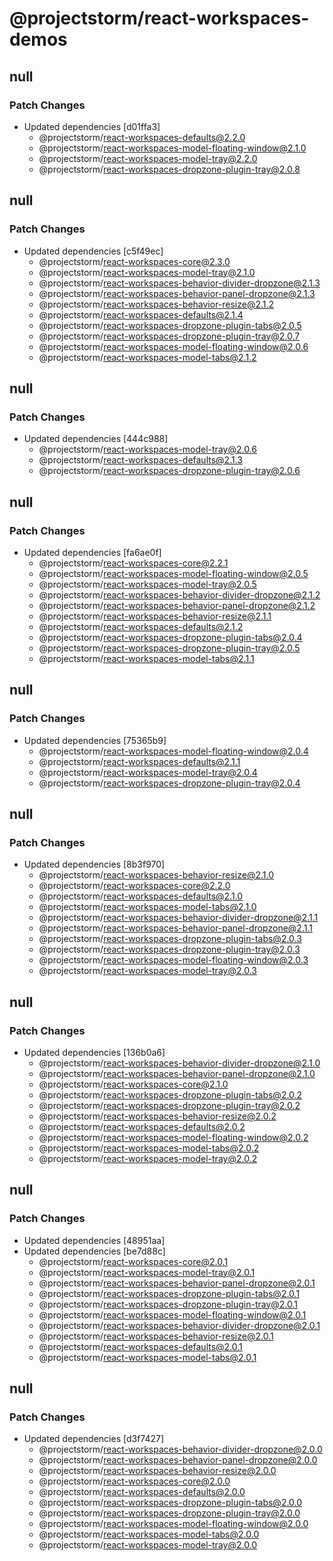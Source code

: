 # @projectstorm/react-workspaces-demos

## null

### Patch Changes

- Updated dependencies [d01ffa3]
  - @projectstorm/react-workspaces-defaults@2.2.0
  - @projectstorm/react-workspaces-model-floating-window@2.1.0
  - @projectstorm/react-workspaces-model-tray@2.2.0
  - @projectstorm/react-workspaces-dropzone-plugin-tray@2.0.8

## null

### Patch Changes

- Updated dependencies [c5f49ec]
  - @projectstorm/react-workspaces-core@2.3.0
  - @projectstorm/react-workspaces-model-tray@2.1.0
  - @projectstorm/react-workspaces-behavior-divider-dropzone@2.1.3
  - @projectstorm/react-workspaces-behavior-panel-dropzone@2.1.3
  - @projectstorm/react-workspaces-behavior-resize@2.1.2
  - @projectstorm/react-workspaces-defaults@2.1.4
  - @projectstorm/react-workspaces-dropzone-plugin-tabs@2.0.5
  - @projectstorm/react-workspaces-dropzone-plugin-tray@2.0.7
  - @projectstorm/react-workspaces-model-floating-window@2.0.6
  - @projectstorm/react-workspaces-model-tabs@2.1.2

## null

### Patch Changes

- Updated dependencies [444c988]
  - @projectstorm/react-workspaces-model-tray@2.0.6
  - @projectstorm/react-workspaces-defaults@2.1.3
  - @projectstorm/react-workspaces-dropzone-plugin-tray@2.0.6

## null

### Patch Changes

- Updated dependencies [fa6ae0f]
  - @projectstorm/react-workspaces-core@2.2.1
  - @projectstorm/react-workspaces-model-floating-window@2.0.5
  - @projectstorm/react-workspaces-model-tray@2.0.5
  - @projectstorm/react-workspaces-behavior-divider-dropzone@2.1.2
  - @projectstorm/react-workspaces-behavior-panel-dropzone@2.1.2
  - @projectstorm/react-workspaces-behavior-resize@2.1.1
  - @projectstorm/react-workspaces-defaults@2.1.2
  - @projectstorm/react-workspaces-dropzone-plugin-tabs@2.0.4
  - @projectstorm/react-workspaces-dropzone-plugin-tray@2.0.5
  - @projectstorm/react-workspaces-model-tabs@2.1.1

## null

### Patch Changes

- Updated dependencies [75365b9]
  - @projectstorm/react-workspaces-model-floating-window@2.0.4
  - @projectstorm/react-workspaces-defaults@2.1.1
  - @projectstorm/react-workspaces-model-tray@2.0.4
  - @projectstorm/react-workspaces-dropzone-plugin-tray@2.0.4

## null

### Patch Changes

- Updated dependencies [8b3f970]
  - @projectstorm/react-workspaces-behavior-resize@2.1.0
  - @projectstorm/react-workspaces-core@2.2.0
  - @projectstorm/react-workspaces-defaults@2.1.0
  - @projectstorm/react-workspaces-model-tabs@2.1.0
  - @projectstorm/react-workspaces-behavior-divider-dropzone@2.1.1
  - @projectstorm/react-workspaces-behavior-panel-dropzone@2.1.1
  - @projectstorm/react-workspaces-dropzone-plugin-tabs@2.0.3
  - @projectstorm/react-workspaces-dropzone-plugin-tray@2.0.3
  - @projectstorm/react-workspaces-model-floating-window@2.0.3
  - @projectstorm/react-workspaces-model-tray@2.0.3

## null

### Patch Changes

- Updated dependencies [136b0a6]
  - @projectstorm/react-workspaces-behavior-divider-dropzone@2.1.0
  - @projectstorm/react-workspaces-behavior-panel-dropzone@2.1.0
  - @projectstorm/react-workspaces-core@2.1.0
  - @projectstorm/react-workspaces-dropzone-plugin-tabs@2.0.2
  - @projectstorm/react-workspaces-dropzone-plugin-tray@2.0.2
  - @projectstorm/react-workspaces-behavior-resize@2.0.2
  - @projectstorm/react-workspaces-defaults@2.0.2
  - @projectstorm/react-workspaces-model-floating-window@2.0.2
  - @projectstorm/react-workspaces-model-tabs@2.0.2
  - @projectstorm/react-workspaces-model-tray@2.0.2

## null

### Patch Changes

- Updated dependencies [48951aa]
- Updated dependencies [be7d88c]
  - @projectstorm/react-workspaces-core@2.0.1
  - @projectstorm/react-workspaces-model-tray@2.0.1
  - @projectstorm/react-workspaces-behavior-panel-dropzone@2.0.1
  - @projectstorm/react-workspaces-dropzone-plugin-tabs@2.0.1
  - @projectstorm/react-workspaces-dropzone-plugin-tray@2.0.1
  - @projectstorm/react-workspaces-model-floating-window@2.0.1
  - @projectstorm/react-workspaces-behavior-divider-dropzone@2.0.1
  - @projectstorm/react-workspaces-behavior-resize@2.0.1
  - @projectstorm/react-workspaces-defaults@2.0.1
  - @projectstorm/react-workspaces-model-tabs@2.0.1

## null

### Patch Changes

- Updated dependencies [d3f7427]
  - @projectstorm/react-workspaces-behavior-divider-dropzone@2.0.0
  - @projectstorm/react-workspaces-behavior-panel-dropzone@2.0.0
  - @projectstorm/react-workspaces-behavior-resize@2.0.0
  - @projectstorm/react-workspaces-core@2.0.0
  - @projectstorm/react-workspaces-defaults@2.0.0
  - @projectstorm/react-workspaces-dropzone-plugin-tabs@2.0.0
  - @projectstorm/react-workspaces-dropzone-plugin-tray@2.0.0
  - @projectstorm/react-workspaces-model-floating-window@2.0.0
  - @projectstorm/react-workspaces-model-tabs@2.0.0
  - @projectstorm/react-workspaces-model-tray@2.0.0

